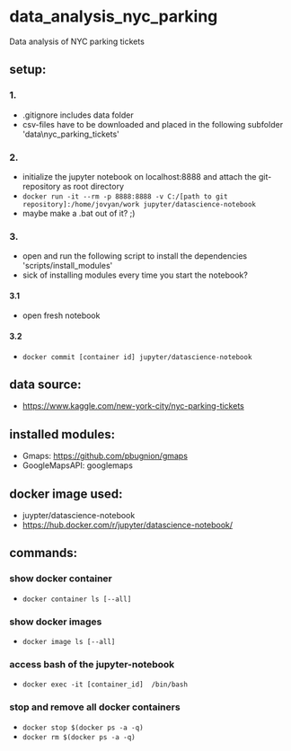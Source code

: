 # data_analysis_nyc_parking
Data analysis of NYC parking tickets

## setup:
### 1.
- .gitignore includes data folder
- csv-files have to be downloaded and placed in the following subfolder 'data\nyc_parking_tickets'
### 2.
- initialize the jupyter notebook on localhost:8888 and attach the git-repository as root directory
- `docker run -it --rm -p 8888:8888 -v C:/[path to git repository]:/home/jovyan/work jupyter/datascience-notebook`
- maybe make a .bat out of it? ;)
### 3.
- open and run the following script to install the dependencies 'scripts/install_modules'
- sick of installing modules every time you start the notebook?
#### 3.1
- open fresh notebook
#### 3.2
- `docker commit [container id] jupyter/datascience-notebook`
## data source:
- https://www.kaggle.com/new-york-city/nyc-parking-tickets
## installed modules:
- Gmaps:	https://github.com/pbugnion/gmaps
- GoogleMapsAPI: googlemaps
## docker image used:
- juypter/datascience-notebook
- https://hub.docker.com/r/jupyter/datascience-notebook/
## commands:
### show docker container
- `docker container ls [--all]`
### show docker images
- `docker image ls [--all]`
### access bash of the jupyter-notebook
- `docker exec -it [container_id]  /bin/bash`
### stop and remove all docker containers
- `docker stop $(docker ps -a -q)`
- `docker rm $(docker ps -a -q)`


